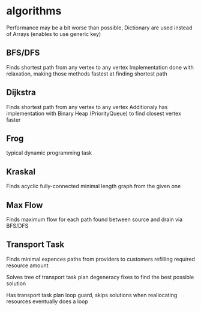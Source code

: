 # algorithms
Performance may be a bit worse than possible, Dictionary are used instead of Arrays (enables to use generic key)

## BFS/DFS
Finds shortest path from any vertex to any vertex
Implementation done with relaxation, making those methods fastest at finding shortest path

## Dijkstra
Finds shortest path from any vertex to any vertex
Additionaly has implementation with Binary Heap (PriorityQueue) to find closest vertex faster

## Frog
typical dynamic programming task

## Kraskal
Finds acyclic fully-connected minimal length graph from the given one

## Max Flow
Finds maximum flow for each path found between source and drain via BFS/DFS

## Transport Task
Finds minimal expences paths from providers to customers refilling required resource amount

Solves tree of transport task plan degeneracy fixes to find the best possible solution

Has transport task plan loop guard, skips solutions when reallocating resources eventually does a loop
